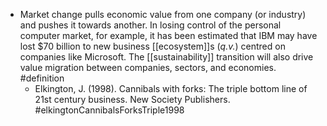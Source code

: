 - Market change pulls economic value from one company (or industry) and pushes it towards another. In losing control of the personal computer market, for example, it has been estimated that IBM may have lost $70 billion to new business [[ecosystem]]s (_q.v._) centred on companies like Microsoft. The [[sustainability]] transition will also drive value migration between companies, sectors, and economies. #definition
	- Elkington, J. (1998). Cannibals with forks: The triple bottom line of 21st century business. New Society Publishers. #elkingtonCannibalsForksTriple1998